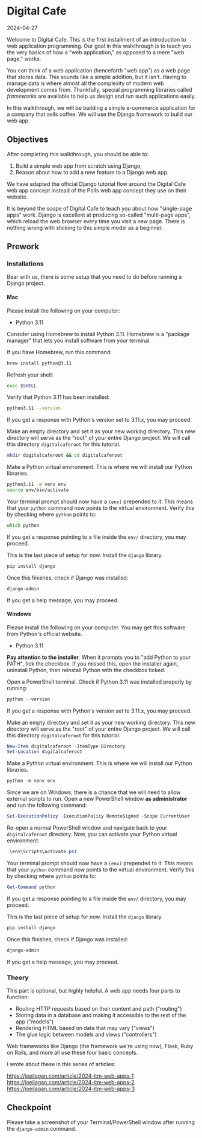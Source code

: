 # Digital Cafe

2024-04-27

Welcome to Digital Cafe. This is the first installment of an introduction to web application programming. Our goal in this walkthrough is to teach you the very basics of how a "web application," as opposed to a mere "web page," works.

You can think of a web application (henceforth "web app") as a web page that stores data. This sounds like a simple addition, but it isn't. Having to manage data is where almost all the complexity of modern web development comes from. Thankfully, special programming libraries called _frameworks_ are available to help us design and run such applications easily.

In this walkthrough, we will be building a simple e-commerce application for a company that sells coffee. We will use the Django framework to build our web app.

## Objectives

After completing this walkthrough, you should be able to:

1. Build a simple web app from scratch using Django,
2. Reason about how to add a new feature to a Django web app.

We have adapted the official Django tutorial flow around the Digital Cafe web app concept instead of the Polls web app concept they use on their website.

It is beyond the scope of Digital Cafe to teach you about how "single-page apps" work. Django is excellent at producing so-called "multi-page apps", which reload the web browser every time you visit a new page. There is nothing wrong with sticking to this simple model as a beginner.

## Prework

### Installations

Bear with us, there is some setup that you need to do before running a Django project.

#### Mac

Please install the following on your computer:

- Python 3.11

Consider using Homebrew to install Python 3.11. Homebrew is a "package manager" that lets you install software from your terminal.

If you have Homebrew, run this command:

```zsh
brew install python@3.11
```

Refresh your shell:

```zsh
exec $SHELL
```

Verify that Python 3.11 has been installed:

```zsh
python3.11 --version
```

If you get a response with Python's version set to 3.11.x, you may proceed.

Make an empty directory and set it as your new working directory. This new directory will serve as the "root" of your entire Django project. We will call this directory `digitalcaferoot` for this tutorial.

```zsh
mkdir digitalcaferoot && cd digitalcaferoot
```

Make a Python virtual environment. This is where we will install our Python libraries.

```zsh
python3.11 -m venv env
source env/bin/activate
```

Your terminal prompt should now have a `(env)` prepended to it. This means that your `python` command now points to the virtual environment. Verify this by checking where `python` points to:

```zsh
which python
```

If you get a response pointing to a file inside the `env/` directory, you may proceed.

This is the last piece of setup for now. Install the `django` library.

```zsh
pip install django
```

Once this finishes, check if Django was installed:

```zsh
django-admin
```

If you get a help message, you may proceed.

#### Windows

Please install the following on your computer. You may get this software from Python's official website.

- Python 3.11

**Pay attention to the installer**. When it prompts you to "add Python to your PATH", tick the checkbox. If you missed this, open the installer again, uninstall Python, then reinstall Python with the checkbox ticked.

Open a PowerShell terminal. Check if Python 3.11 was installed properly by running:

```powershell
python --version
```

If you get a response with Python's version set to 3.11.x, you may proceed.

Make an empty directory and set it as your new working directory. This new directory will serve as the "root" of your entire Django project. We will call this directory `digitalcaferoot` for this tutorial.

```powershell
New-Item digitalcaferoot -ItemType Directory
Set-Location digitalcaferoot
```

Make a Python virtual environment. This is where we will install our Python libraries.

```powershell
python -m venv env
```

Since we are on Windows, there is a chance that we will need to allow external scripts to run. Open a new PowerShell window **as administrator** and run the following command:

```powershell
Set-ExecutionPolicy -ExecutionPolicy RemoteSigned -Scope CurrentUser
```

Re-open a normal PowerShell window and navigate back to your `digitalcaferoot` directory. Now, you can activate your Python virtual environment:

```powershell
.\env\Scripts\activate.ps1
```

Your terminal prompt should now have a `(env)` prepended to it. This means that your `python` command now points to the virtual environment. Verify this by checking where `python` points to:

```powershell
Get-Command python
```
If you get a response pointing to a file inside the `env/` directory, you may proceed.

This is the last piece of setup for now. Install the `django` library.

```powershell
pip install django
```

Once this finishes, check if Django was installed:

```powershell
django-admin
```

If you get a help message, you may proceed.

### Theory

This part is optional, but highly helpful. A web app needs four parts to function:

- Routing HTTP requests based on their content and path ("routing")
- Storing data in a database and making it accessible to the rest of the app ("models")
- Rendering HTML based on data that may vary ("views")
- The glue logic between models and views ("controllers")

Web frameworks like Django (the framework we're using now), Flask, Ruby on Rails, and more all use these four basic concepts.

I wrote about these in this series of articles:

https://joeilagan.com/article/2024-itm-web-apps-1
https://joeilagan.com/article/2024-itm-web-apps-2
https://joeilagan.com/article/2024-itm-web-apps-3

## Checkpoint

Please take a screenshot of your Terminal/PowerShell window after running the `django-admin` command.
